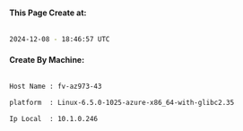 
   
#### This Page Create at:

```bash

2024-12-08 - 18:46:57 UTC

```

#### Create By Machine:

```bash

Host Name : fv-az973-43

platform  : Linux-6.5.0-1025-azure-x86_64-with-glibc2.35

Ip Local  : 10.1.0.246

```

